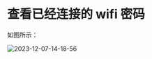 # 查看已经连接的 wifi 密码

如图所示：

![2023-12-07-14-18-56](https://cdn.jsdelivr.net/gh/RuanZhongNan/img-store/img/2023-12-07-14-18-56.png)
